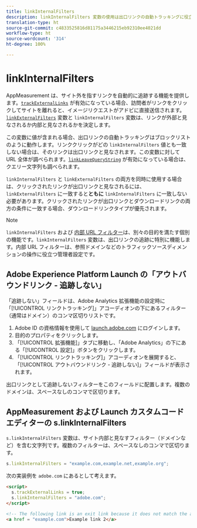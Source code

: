 ```yaml
---
title: linkInternalFilters
description: linkInternalFilters 変数の使用は出口リンクの自動トラッキングに役立ちます。
translation-type: ht
source-git-commit: c4833525816d81175a3446215eb92310ee4021dd
workflow-type: ht
source-wordcount: '314'
ht-degree: 100%

---
```



# linkInternalFilters

AppMeasurement は、サイト外を指すリンクを自動的に追跡する機能を提供します。[`trackExternalLinks`](trackexternallinks.md) が有効になっている場合、訪問者がリンクをクリックしてサイトを離れると、イメージリクエストがアドビに直接送信されます。[`linkExternalFilters`](linkexternalfilters.md) 変数と `linkInternalFilters` 変数は、リンクが外部と見なされるか内部と見なされるかを決定します。

この変数に値が含まれる場合、出口リンクの自動トラッキングはブロックリストのように動作します。リンククリックがどの `linkInternalFilters` 値とも一致しない場合は、そのリンクは出口リンクと見なされます。この変数に対して URL 全体が調べられます。[`linkLeaveQueryString`](linkleavequerystring.md) が有効になっている場合は、クエリー文字列も調べられます。

`linkInternalFilters` と `linkExternalFilters` の両方を同時に使用する場合は、クリックされたリンクが出口リンクと見なされるには、`linkExternalFilters` に一致すると&#x200B;**ともに** `linkInternalFilters` に一致しない必要があります。クリックされたリンクが出口リンクとダウンロードリンクの両方の条件に一致する場合、ダウンロードリンクタイプが優先されます。

>[!NOTE]
>
>`linkInternalFilters` および [ 内部 URL フィルター](/help/admin/admin/internal-url-filter-admin.md)は、別々の目的を満たす個別の機能です。`linkInternalFilters` 変数は、出口リンクの追跡に特別に機能します。内部 URL フィルターは、参照ドメインなどのトラフィックソースディメンションの操作に役立つ管理者設定です。

## Adobe Experience Platform Launch の「アウトバウンドリンク - 追跡しない」

「追跡しない」フィールドは、Adobe Analytics 拡張機能の設定時に「[!UICONTROL リンクトラッキング]」アコーディオンの下にあるフィルター（通常はドメイン）のコンマ区切りリストです。

1. Adobe ID の資格情報を使用して [launch.adobe.com](https://launch.adobe.com) にログインします。
2. 目的のプロパティをクリックします。
3. 「[!UICONTROL 拡張機能]」タブに移動し、「Adobe Analytics」の下にある「[!UICONTROL 設定]」ボタンをクリックします。
4. 「[!UICONTROL リンクトラッキング]」アコーディオンを展開すると、「[!UICONTROL アウトバウンドリンク - 追跡しない]」フィールドが表示されます。

出口リンクとして追跡しないフィルターをこのフィールドに配置します。複数のドメインは、スペースなしのコンマで区切ります。

## AppMeasurement および Launch カスタムコードエディターの s.linkInternalFilters

`s.linkInternalFilters` 変数は、サイト内部と見なすフィルター（ドメインなど）を含む文字列です。複数のフィルターは、スペースなしのコンマで区切ります。

```js
s.linkInternalFilters = "example.com,example.net,example.org";
```

次の実装例を `adobe.com` にあるとして考えます。

```html
<script>
  s.trackExternalLinks = true;
  s.linkInternalFilters = "adobe.com";
</script>

<!-- The following link is an exit link because it does not match the anything under linkInternalFilters -->
<a href = "example.com">Example link 2</a>
```

